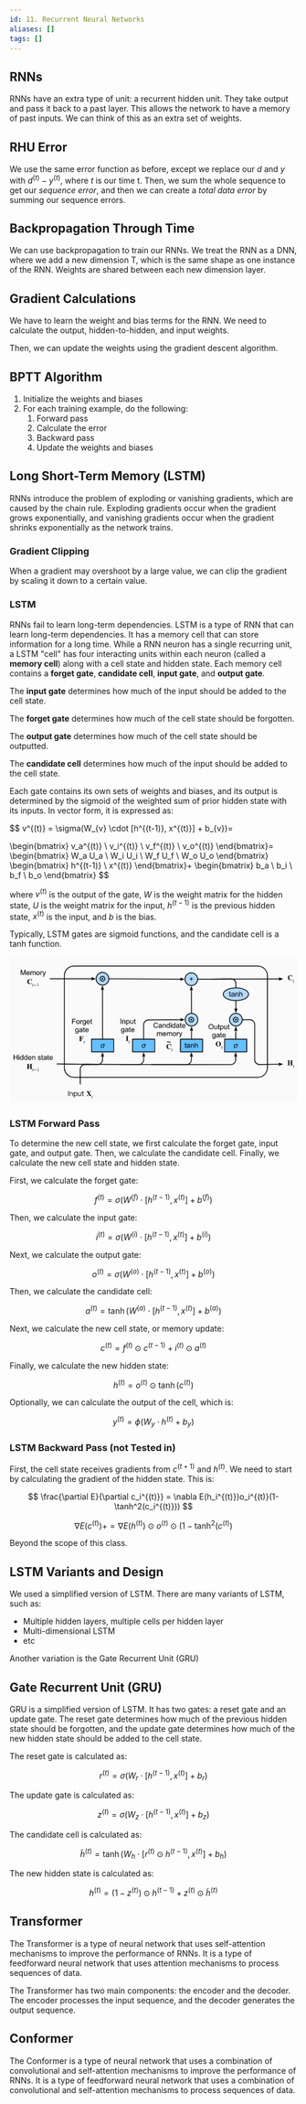 ```yaml
---
id: 11. Recurrent Neural Networks
aliases: []
tags: []
---
```


## RNNs

RNNs have an extra type of unit: a recurrent hidden unit. They take output and pass it back to a past layer. This allows the network to have a memory of past inputs. We can think of this as an extra set of weights.

## RHU Error

We use the same error function as before, except we replace our $d$ and $y$ with $d^(t)-y^(t)$, where $t$ is our time t. Then, we sum the whole sequence to get our _sequence error_, and then we can create a _total data error_ by summing our sequence errors.

## Backpropagation Through Time

We can use backpropagation to train our RNNs. We treat the RNN as a DNN, where we add a new dimension T, which is the same shape as one instance of the RNN. Weights are shared between each new dimension layer.

## Gradient Calculations

We have to learn the weight and bias terms for the RNN. We need to calculate the output, hidden-to-hidden, and input weights.

Then, we can update the weights using the gradient descent algorithm.

## BPTT Algorithm

1. Initialize the weights and biases
2. For each training example, do the following:
   1. Forward pass
   2. Calculate the error
   3. Backward pass
   4. Update the weights and biases

## Long Short-Term Memory (LSTM)

RNNs introduce the problem of exploding or vanishing gradients, which are caused by the chain rule. Exploding gradients occur when the gradient grows exponentially, and vanishing gradients occur when the gradient shrinks exponentially as the network trains.

### Gradient Clipping

When a gradient may overshoot by a large value, we can clip the gradient by scaling it down to a certain value.

### LSTM

RNNs fail to learn long-term dependencies. LSTM is a type of RNN that can learn long-term dependencies. It has a memory cell that can store information for a long time. While a RNN neuron has a single recurring unit, a LSTM "cell" has four interacting units within each neuron (called a **memory cell**) along with a cell state and hidden state. Each memory cell contains a **forget gate**, **candidate cell**, **input gate**, and **output gate**.

The **input gate** determines how much of the input should be added to the cell state.

The **forget gate** determines how much of the cell state should be forgotten.

The **output gate** determines how much of the cell state should be outputted.

The **candidate cell** determines how much of the input should be added to the cell state.

Each gate contains its own sets of weights and biases, and its output is determined by the sigmoid of the weighted sum of prior hidden state with its inputs. In vector form, it is expressed as:

$$
v^{(t)} = \sigma(W_{v} \cdot [h^{(t-1)}, x^{(t)}] + b_{v})=

\begin{bmatrix}
      v_a^{(t)} \\
      v_i^{(t)} \\
      v_f^{(t)} \\
      v_o^{(t)}
\end{bmatrix}=
\begin{bmatrix}
      W_a   U_a \\
      W_i   U_i \\
      W_f   U_f \\
      W_o   U_o
\end{bmatrix}
\begin{bmatrix}
      h^{(t-1)} \\
      x^{(t)}
\end{bmatrix}+
\begin{bmatrix}
      b_a \\
      b_i \\
      b_f \\
      b_o
\end{bmatrix}
$$

where $v^{(t)}$ is the output of the gate, $W$ is the weight matrix for the hidden state, $U$ is the weight matrix for the input, $h^{(t-1)}$ is the previous hidden state, $x^{(t)}$ is the input, and $b$ is the bias.

Typically, LSTM gates are sigmoid functions, and the candidate cell is a tanh function.

![LSTM](lstm_cell.png)

### LSTM Forward Pass

To determine the new cell state, we first calculate the forget gate, input gate, and output gate. Then, we calculate the candidate cell. Finally, we calculate the new cell state and hidden state.

First, we calculate the forget gate:

$$
f^{(t)} = \sigma(W^{(f)} \cdot [h^{(t-1)}, x^{(t)}] + b^{(f)})
$$

Then, we calculate the input gate:

$$
i^{(t)} = \sigma(W^{(i)} \cdot [h^{(t-1)}, x^{(t)}] + b^{(i)})
$$

Next, we calculate the output gate:

$$
o^{(t)} = \sigma(W^{(o)} \cdot [h^{(t-1)}, x^{(t)}] + b^{(o)})
$$

Then, we calculate the candidate cell:

$$
a^{(t)} = \tanh(W^{(a)} \cdot [h^{(t-1)}, x^{(t)}] + b^{(a)})
$$

Next, we calculate the new cell state, or memory update:

$$
c^{(t)} = f^{(t)} \odot c^{(t-1)} + i^{(t)} \odot a^{(t)}
$$

Finally, we calculate the new hidden state:

$$
h^{(t)} = o^{(t)} \odot \tanh(c^{(t)})
$$

Optionally, we can calculate the output of the cell, which is:

$$
y^{(t)} = \phi(W_y \cdot h^{(t)} + b_y)
$$

### LSTM Backward Pass (not Tested in)

First, the cell state receives gradients from $c^{(t+1)}$ and $h^{(t)}$. We need to start by calculating the gradient of the hidden state. This is:

$$
\frac{\partial E}{\partial c_i^{(t)}} = \nabla E(h_i^{(t)})o_i^{(t)}(1-\tanh^2(c_i^{(t)}))
$$

$$
\nabla E(c^{(t)})+=\nabla E(h^{(t)})\odot o^{(t)}\odot (1-\tanh^2(c^{(t)})
$$

Beyond the scope of this class.

## LSTM Variants and Design

We used a simplified version of LSTM. There are many variants of LSTM, such as:

- Multiple hidden layers, multiple cells per hidden layer
- Multi-dimensional LSTM
- etc

Another variation is the Gate Recurrent Unit (GRU)

## Gate Recurrent Unit (GRU)

GRU is a simplified version of LSTM. It has two gates: a reset gate and an update gate. The reset gate determines how much of the previous hidden state should be forgotten, and the update gate determines how much of the new hidden state should be added to the cell state.

The reset gate is calculated as:

$$
r^{(t)} = \sigma(W_r \cdot [h^{(t-1)}, x^{(t)}] + b_r)
$$

The update gate is calculated as:

$$
z^{(t)} = \sigma(W_z \cdot [h^{(t-1)}, x^{(t)}] + b_z)
$$

The candidate cell is calculated as:

$$
\tilde{h}^{(t)} = \tanh(W_h \cdot [r^{(t)} \odot h^{(t-1)}, x^{(t)}] + b_h)
$$

The new hidden state is calculated as:

$$
h^{(t)} = (1-z^{(t)}) \odot h^{(t-1)} + z^{(t)} \odot \tilde{h}^{(t)}
$$

## Transformer

The Transformer is a type of neural network that uses self-attention mechanisms to improve the performance of RNNs. It is a type of feedforward neural network that uses attention mechanisms to process sequences of data.

The Transformer has two main components: the encoder and the decoder. The encoder processes the input sequence, and the decoder generates the output sequence.

## Conformer

The Conformer is a type of neural network that uses a combination of convolutional and self-attention mechanisms to improve the performance of RNNs. It is a type of feedforward neural network that uses a combination of convolutional and self-attention mechanisms to process sequences of data.
